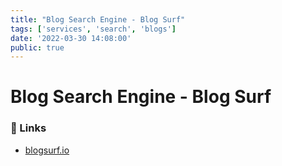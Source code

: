 ```yaml
---
title: "Blog Search Engine - Blog Surf"
tags: ['services', 'search', 'blogs']
date: '2022-03-30 14:08:00'
public: true
---
```


# Blog Search Engine - Blog Surf

### 🔗 Links

- [blogsurf.io](https://blogsurf.io)

